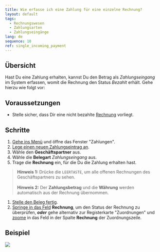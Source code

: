 ```yaml
---
title: Wie erfasse ich eine Zahlung für eine einzelne Rechnung?
layout: default
tags:
  - Rechnungswesen
  - Zahlungsarten
  - Zahlungseingänge
lang: de
sequence: 10
ref: single_incoming_payment
---
```


## Übersicht
Hast Du eine Zahlung erhalten, kannst Du den Betrag als *Zahlungseingang* im System erfassen, womit die Rechnung den Status *Bezahlt* erhält. Gehe hierzu wie folgt vor:

## Voraussetzungen
- Stelle sicher, dass Dir eine nicht bezahlte [Rechnung](Zu_Auftrag_Rechnung_erstellen) vorliegt.

## Schritte
1. [Gehe ins Menü](Menu) und öffne das Fenster "Zahlungen".
1. [Lege einen neuen Zahlungseintrag an](Neuer_Datensatz_Fenster_Webui).
1. Wähle den **Geschäftspartner** aus.
1. Wähle die **Belegart** *Zahlungseingang* aus.
1. Trage die **Rechnung** ein, für die Du die Zahlung erhalten hast.
 >**Hinweis 1:** Drücke die `LEERTASTE`, um alle offenen Rechnungen des Geschäftspartners zu sehen.<br><br>
 >**Hinweis 2:** Der **Zahlungsbetrag** und die **Währung** werden automatisch aus der Rechnung übernommen.

1. [Stelle den Beleg fertig](BelegverarbeitungFertigstellen).
1. [Springe in das Feld](Springezu) **Rechnung**, um den Status der Rechnung zu überprüfen, ***oder*** gehe alternativ zur Registerkarte "Zuordnungen" und [zoome](Zoomen_in_Tabellenfeld) in das Feld in der Spalte **Rechnung** der Zuordnungszeile.

## Beispiel
![](assets/Einzelner_Zahlungseingang.gif)
